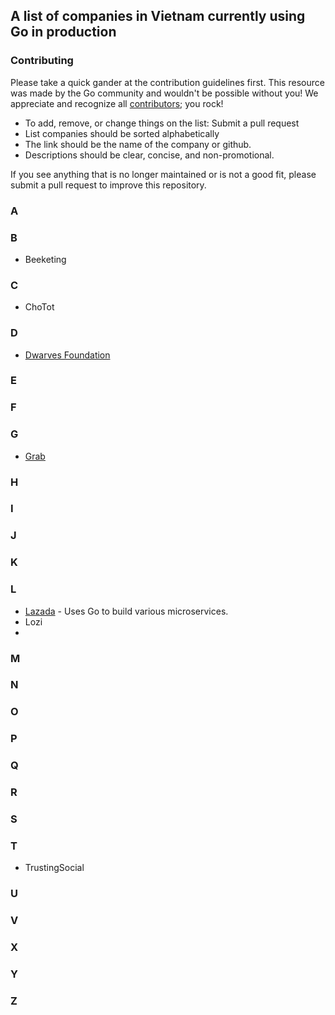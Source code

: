 ## A list of companies in Vietnam currently using Go in production

### Contributing

Please take a quick gander at the contribution guidelines first. This resource was made by the Go community and wouldn't be possible without you! We appreciate and recognize all [contributors](https://github.com/golang-vietnam/companies/graphs/contributors); you rock!

- To add, remove, or change things on the list: Submit a pull request
- List companies should be sorted alphabetically
- The link should be the name of the company or github.
- Descriptions should be clear, concise, and non-promotional.

If you see anything that is no longer maintained or is not a good fit, please submit a pull request to improve this repository.

### A

### B

- Beeketing

### C

- ChoTot

### D

- [Dwarves Foundation](https://github.com/dwarvesf)

### E

### F

### G

- [Grab](https://github.com/grab)

### H

### I

### J

### K

### L

- [Lazada](https://github.com/lazada) - Uses Go to build various microservices.
- Lozi
- 

### M

### N

### O

### P

### Q

### R

### S

### T

- TrustingSocial

### U

### V

### X

### Y

### Z
